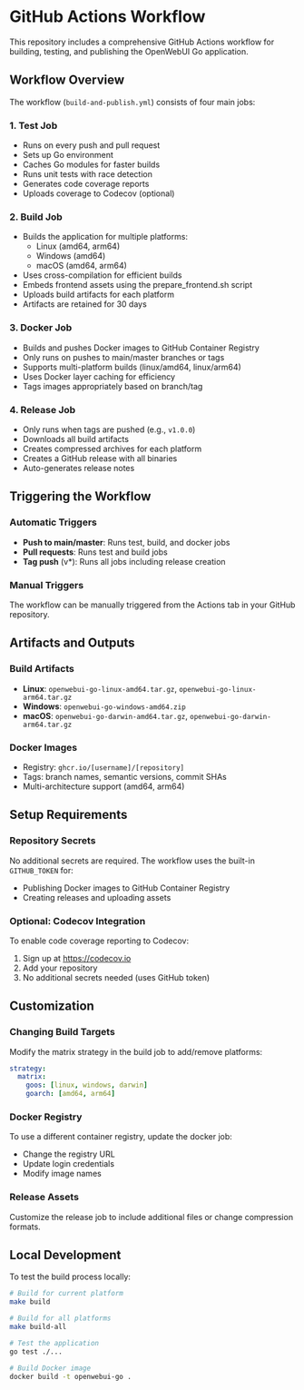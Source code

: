 # GitHub Actions Workflow

This repository includes a comprehensive GitHub Actions workflow for building, testing, and publishing the OpenWebUI Go application.

## Workflow Overview

The workflow (`build-and-publish.yml`) consists of four main jobs:

### 1. Test Job
- Runs on every push and pull request
- Sets up Go environment
- Caches Go modules for faster builds
- Runs unit tests with race detection
- Generates code coverage reports
- Uploads coverage to Codecov (optional)

### 2. Build Job
- Builds the application for multiple platforms:
  - Linux (amd64, arm64)
  - Windows (amd64)
  - macOS (amd64, arm64)
- Uses cross-compilation for efficient builds
- Embeds frontend assets using the prepare_frontend.sh script
- Uploads build artifacts for each platform
- Artifacts are retained for 30 days

### 3. Docker Job
- Builds and pushes Docker images to GitHub Container Registry
- Only runs on pushes to main/master branches or tags
- Supports multi-platform builds (linux/amd64, linux/arm64)
- Uses Docker layer caching for efficiency
- Tags images appropriately based on branch/tag

### 4. Release Job
- Only runs when tags are pushed (e.g., `v1.0.0`)
- Downloads all build artifacts
- Creates compressed archives for each platform
- Creates a GitHub release with all binaries
- Auto-generates release notes

## Triggering the Workflow

### Automatic Triggers
- **Push to main/master**: Runs test, build, and docker jobs
- **Pull requests**: Runs test and build jobs
- **Tag push** (v*): Runs all jobs including release creation

### Manual Triggers
The workflow can be manually triggered from the Actions tab in your GitHub repository.

## Artifacts and Outputs

### Build Artifacts
- **Linux**: `openwebui-go-linux-amd64.tar.gz`, `openwebui-go-linux-arm64.tar.gz`
- **Windows**: `openwebui-go-windows-amd64.zip`
- **macOS**: `openwebui-go-darwin-amd64.tar.gz`, `openwebui-go-darwin-arm64.tar.gz`

### Docker Images
- Registry: `ghcr.io/[username]/[repository]`
- Tags: branch names, semantic versions, commit SHAs
- Multi-architecture support (amd64, arm64)

## Setup Requirements

### Repository Secrets
No additional secrets are required. The workflow uses the built-in `GITHUB_TOKEN` for:
- Publishing Docker images to GitHub Container Registry
- Creating releases and uploading assets

### Optional: Codecov Integration
To enable code coverage reporting to Codecov:
1. Sign up at https://codecov.io
2. Add your repository
3. No additional secrets needed (uses GitHub token)

## Customization

### Changing Build Targets
Modify the matrix strategy in the build job to add/remove platforms:

```yaml
strategy:
  matrix:
    goos: [linux, windows, darwin]
    goarch: [amd64, arm64]
```

### Docker Registry
To use a different container registry, update the docker job:
- Change the registry URL
- Update login credentials
- Modify image names

### Release Assets
Customize the release job to include additional files or change compression formats.

## Local Development

To test the build process locally:

```bash
# Build for current platform
make build

# Build for all platforms
make build-all

# Test the application
go test ./...

# Build Docker image
docker build -t openwebui-go .
```